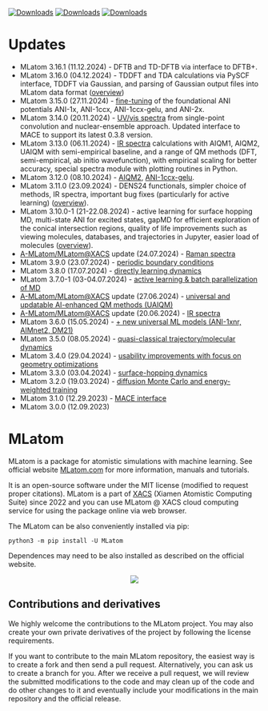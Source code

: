 [![Downloads](https://static.pepy.tech/badge/mlatom)](https://pepy.tech/project/mlatom)  [![Downloads](https://static.pepy.tech/badge/mlatom/month)](https://pepy.tech/project/mlatom)  [![Downloads](https://static.pepy.tech/badge/mlatom/week)](https://pepy.tech/project/mlatom)

# Updates

- MLatom 3.16.1 (11.12.2024) - DFTB and TD-DFTB via interface to DFTB+.
- MLatom 3.16.0 (04.12.2024) - TDDFT and TDA calculations via PySCF interface, TDDFT via Gaussian, and parsing of Gaussian output files into MLatom data format ([overview](https://xacs.xmu.edu.cn/docs/mlatom/releases.html#mlatom-3-16-0))
- MLatom 3.15.0 (27.11.2024) - [fine-tuning](https://xacs.xmu.edu.cn/docs/mlatom/tutorial_tl.html#transfer-learning-from-the-universal-models) of the foundational ANI potentials ANI-1x, ANI-1ccx, ANI-1ccx-gelu, and ANI-2x.
- MLatom 3.14.0 (20.11.2024) - [UV/vis spectra](https://xacs.xmu.edu.cn/docs/mlatom/tutorial_uvvis.html) from single-point convolution and nuclear-ensemble approach. Updated interface to MACE to support its latest 0.3.8 version.
- MLatom 3.13.0 (06.11.2024) - [IR spectra](https://xacs.xmu.edu.cn/docs/mlatom/tutorial_ir.html) calculations with AIQM1, AIQM2, UAIQM with semi-empirical baseline, and a range of QM methods (DFT, semi-empirical, ab initio wavefunction), with empirical scaling for better accuracy, special spectra module with plotting routines in Python. 
- MLatom 3.12.0 (08.10.2024) - [AIQM2](https://doi.org/10.26434/chemrxiv-2024-j8pxp), [ANI-1ccx-gelu](https://doi.org/10.26434/chemrxiv-2024-c8s16).
- MLatom 3.11.0 (23.09.2024) - DENS24 functionals, simpler choice of methods, IR spectra, important bug fixes (particularly for active learning) ([overview](https://xacs.xmu.edu.cn/docs/mlatom/releases.html#mlatom-3-11-0)).
- MLatom 3.10.0-1 (21-22.08.2024) - active learning for surface hopping MD, multi-state ANI for excited states, gapMD for efficient exploration of the conical intersection regions, quality of life improvements such as viewing molecules, databases, and trajectories in Jupyter, easier load of molecules ([overview](https://xacs.xmu.edu.cn/docs/mlatom/releases.html#mlatom-3-10-0)).
- [A-MLatom/MLatom\@XACS](https://xacs.xmu.edu.cn/docs/mlatom/a-mlatom-xacs.html) update (24.07.2024) - [Raman spectra](https://xacs.xmu.edu.cn/docs/mlatom/tutorial_raman.html)
- MLatom 3.9.0 (23.07.2024) - [periodic boundary conditions](https://xacs.xmu.edu.cn/docs/mlatom/releases.html#mlatom-3-9-0)
- MLatom 3.8.0 (17.07.2024) - [directly learning dynamics](https://xacs.xmu.edu.cn/docs/mlatom/releases.html#mlatom-3-8-0)
- MLatom 3.7.0-1 (03-04.07.2024) - [active learning & batch parallelization of MD](https://xacs.xmu.edu.cn/docs/mlatom/releases.html#mlatom-3-7-0-3-7-1)
- [A-MLatom/MLatom\@XACS](https://xacs.xmu.edu.cn/docs/mlatom/a-mlatom-xacs.html) update (27.06.2024) - [universal and updatable AI-enhanced QM methods (UAIQM)](https://xacs.xmu.edu.cn/docs/mlatom/tutorial_uaiqm.html)
- [A-MLatom/MLatom\@XACS](https://xacs.xmu.edu.cn/docs/mlatom/a-mlatom-xacs.html) update (20.06.2024) - [IR spectra](https://xacs.xmu.edu.cn/docs/mlatom/tutorial_ir.html)
- MLatom 3.6.0 (15.05.2024) - [+ new universal ML models (ANI-1xnr, AIMnet2, DM21)](https://xacs.xmu.edu.cn/docs/mlatom/releases.html#mlatom-3-6-0)
- MLatom 3.5.0 (08.05.2024) - [quasi-classical trajectory/molecular dynamics](https://xacs.xmu.edu.cn/docs/mlatom/releases.html#mlatom-3-5-0)
- MLatom 3.4.0 (29.04.2024) - [usability improvements with focus on geometry optimizations](https://xacs.xmu.edu.cn/docs/mlatom/releases.html#mlatom-3-4-0)
- MLatom 3.3.0 (03.04.2024) - [surface-hopping dynamics](https://mlatom.com/docs/releases.html#mlatom-3-3-0)
- MLatom 3.2.0 (19.03.2024) - [diffusion Monte Carlo and energy-weighted training](http://mlatom.com/docs/releases.html#mlatom-3-2-0)
- MLatom 3.1.0 (12.29.2023) - [MACE interface](http://mlatom.com/releases/#Version_31)
- MLatom 3.0.0 (12.09.2023)

# MLatom

MLatom is a package for atomistic simulations with machine learning.
See official website [MLatom.com](http://mlatom.com) for more information, manuals and tutorials.

It is an open-source software under the MIT license (modified to request proper citations).
MLatom is a part of [XACS](http://XACScloud.com/) (Xiamen Atomistic Computing Suite) since 2022 and you can use MLatom @ XACS cloud computing service for using the package online via web browser.

The MLatom can be also conveniently installed via pip:

`python3 -m pip install -U MLatom`

Dependences may need to be also installed as described on the official website.

<p align="center"><img src="http://mlatom.com/docs/_images/image1.png"/></p>

## Contributions and derivatives

We highly welcome the contributions to the MLatom project. You may also create your own private derivatives of the project by following the license requirements.

If you want to contribute to the main MLatom repository, the easiest way is to create a fork and then send a pull request. Alternatively, you can ask us to create a branch for you. After we receive a pull request, we will review the submitted modifications to the code and may clean up of the code and do other changes to it and eventually include your modifications in the main repository and the official release.
